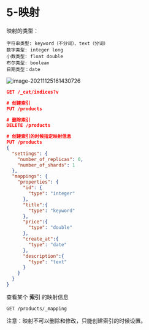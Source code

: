 # 5-映射

映射的类型：

```
字符串类型: keyword（不分词）、text（分词）
数字类型: integer long 
小数类型: float double
布尔类型: boolean
日期类型：date
```

![image-20211125161430726](https://tva1.sinaimg.cn/large/008i3skNgy1gwrgsi6oe5j312u0rw0v8.jpg)

```json
GET /_cat/indices?v

# 创建索引
PUT /products

# 删除索引
DELETE /products

# 创建索引的时候指定映射信息
PUT /products
{
  "settings": {
    "number_of_replicas": 0,
    "number_of_shards": 1
  },
  "mappings": {
    "properties": {
      "id": {
        "type": "integer"
      },
      "title":{
        "type": "keyword"
      },
      "price":{
        "type": "double"
      },
      "create_at":{
        "type": "date"
      },
      "description":{
        "type": "text"
      }
    }
  }
}
```

查看某个 **索引** 的映射信息

```
GET /products/_mapping
```

注意：映射不可以删除和修改，只能创建索引的时候设置。

